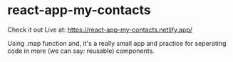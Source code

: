 # react-app-my-contacts
Check it out Live at: https://react-app-my-contacts.netlify.app/

Using .map function and, it's a really small app and practice for seperating code in more (we can say: reusable) components.
